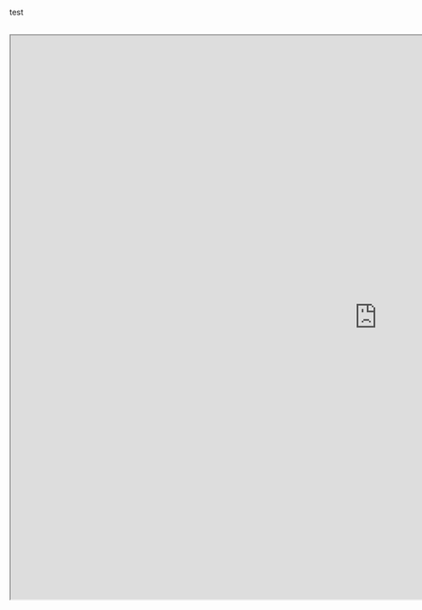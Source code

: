 test
<br />
<br />

<iframe src="      https://patient-app.fe.demo.teleclinic.de/
" height="1000" width="1300">


</iframe>


